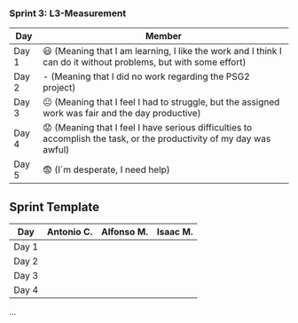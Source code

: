 ### Sprint 3: L3-Measurement 

| Day           | Member        |
| ------------- | ------------- |
| Day 1         |    :smiley: (Meaning that I am learning, I like the work and I think I can do it without problems, but with some effort) |
| Day 2         |    - (Meaning that I did no work regarding the PSG2 project)           |
| Day 3         |    :neutral_face:  (Meaning that I feel I had to struggle, but the assigned work was fair and the day productive)          |:fearful:
| Day 4         |    :worried: (Meaning that I feel I have serious difficulties to accomplish the task, or the productivity of my day was awful)           |
| Day 5         |    :fearful:   (I´m desperate, I need help)        |


## Sprint Template

| Day           | Antonio C.    | Alfonso M.     | Isaac M.       |
| ------------- | ------------- | -------------  | -------------  |
| Day 1         |               |                |                |
| Day 2         |               |                |                |
| Day 3         |               |                |                |
| Day 4         |               |                |                |
...
